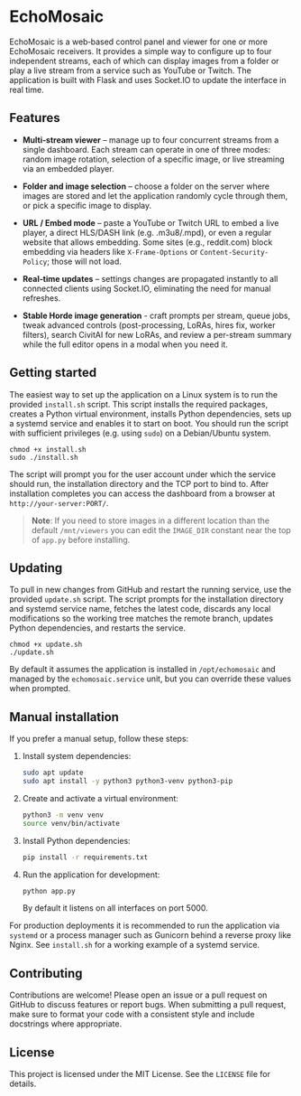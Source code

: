 # EchoMosaic

EchoMosaic is a web‑based control panel and viewer for one or more
EchoMosaic receivers. It provides a simple way to configure up to four
independent streams, each of which can display images from a folder or
play a live stream from a service such as YouTube or Twitch. The
application is built with Flask and uses Socket.IO to update the
interface in real time.

## Features

* **Multi‑stream viewer** – manage up to four concurrent streams from a
  single dashboard. Each stream can operate in one of three modes:
  random image rotation, selection of a specific image, or live
  streaming via an embedded player.
* **Folder and image selection** – choose a folder on the server where
  images are stored and let the application randomly cycle through
  them, or pick a specific image to display.
* **URL / Embed mode** – paste a YouTube or Twitch URL to embed a live
  player, a direct HLS/DASH link (e.g. .m3u8/.mpd), or even a regular
  website that allows embedding. Some sites (e.g., reddit.com) block
  embedding via headers like `X-Frame-Options` or `Content-Security-Policy`;
  those will not load.
* **Real‑time updates** – settings changes are propagated instantly to
  all connected clients using Socket.IO, eliminating the need for
  manual refreshes.

* **Stable Horde image generation** - craft prompts per stream, queue jobs, tweak advanced controls (post-processing, LoRAs, hires fix, worker filters), search CivitAI for new LoRAs, and review a per-stream summary while the full editor opens in a modal when you need it.

## Getting started

The easiest way to set up the application on a Linux system is to run
the provided `install.sh` script. This script installs the required
packages, creates a Python virtual environment, installs Python
dependencies, sets up a systemd service and enables it to start on
boot. You should run the script with sufficient privileges (e.g. using
`sudo`) on a Debian/Ubuntu system.

```
chmod +x install.sh
sudo ./install.sh
```

The script will prompt you for the user account under which the service
should run, the installation directory and the TCP port to bind to.
After installation completes you can access the dashboard from a
browser at `http://your‑server:PORT/`.

> **Note**: If you need to store images in a different location
> than the default `/mnt/viewers` you can edit the `IMAGE_DIR`
> constant near the top of `app.py` before installing.

## Updating

To pull in new changes from GitHub and restart the running service,
use the provided `update.sh` script. The script prompts for the
installation directory and systemd service name, fetches the latest
code, discards any local modifications so the working tree matches the
remote branch, updates Python dependencies, and restarts the service.

```
chmod +x update.sh
./update.sh
```

By default it assumes the application is installed in
`/opt/echomosaic` and managed by the
`echomosaic.service` unit, but you can override these values
when prompted.

## Manual installation

If you prefer a manual setup, follow these steps:

1. Install system dependencies:
   ```bash
   sudo apt update
   sudo apt install -y python3 python3-venv python3-pip
   ```
2. Create and activate a virtual environment:
   ```bash
   python3 -m venv venv
   source venv/bin/activate
   ```
3. Install Python dependencies:
   ```bash
   pip install -r requirements.txt
   ```
4. Run the application for development:
   ```bash
   python app.py
   ```
   By default it listens on all interfaces on port 5000.

For production deployments it is recommended to run the application via
`systemd` or a process manager such as Gunicorn behind a reverse
proxy like Nginx. See `install.sh` for a working example of a systemd
service.

## Contributing

Contributions are welcome! Please open an issue or a pull request on
GitHub to discuss features or report bugs. When submitting a pull
request, make sure to format your code with a consistent style and
include docstrings where appropriate.

## License

This project is licensed under the MIT License. See the `LICENSE` file
for details.
